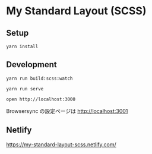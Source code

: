 # My Standard Layout (SCSS)

## Setup

```shell
yarn install
```

## Development

```shell
yarn run build:scss:watch
```

```shell
yarn run serve
```

```shell
open http://localhost:3000
```

Browsersync の設定ページは <http://localhost:3001>

## Netlify

<https://my-standard-layout-scss.netlify.com/>
